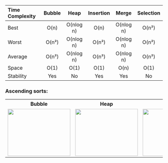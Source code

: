 | Time Complexity | Bubble |    Heap    | Insertion |   Merge   | Selection |
| :-------------- | :----: | :--------: | :-------: | :-------: | :-------: |
| Best            | O(n)   | O(nlog n)  | O(n)      | O(nlog n) | O(n²)     |
| Worst           | O(n²)  | O(nlog n)  | O(n²)     | O(nlog n) | O(n²)     |
| Average         | O(n²)  | O(nlog n)  | O(n²)     | O(nlog n) | O(n²)     |
| Space           | O(1)   | O(1)       | O(1)      | O(n)      | O(1)      |
| Stability       | Yes    | No         | Yes       | Yes       | No        |

<h3> Ascending sorts: </h3>
<table>
  <tr>
    <th> Bubble </th>
    <th> Heap </th>
    <th> Insertion </th>
    <th> Merge </th>
    <th> Selection </th>
  </tr>
  <tr>
    <td> <img src="https://user-images.githubusercontent.com/51852958/163221797-f59d73ba-01c1-4e4d-9a35-9b881be77fae.gif" width="200" height="150"/> </td>
    <td> <img src="https://user-images.githubusercontent.com/51852958/163219225-72ca90ae-50b9-487b-932a-3720f1d33b64.gif" width="200" height="150"/> </td>
    <td> <img src="https://user-images.githubusercontent.com/51852958/163247161-4428beab-e9cd-475b-bb56-e096297e3af1.gif" width="200" height="150"/> </td>
    <td> <img src="https://user-images.githubusercontent.com/51852958/163247539-6d35dc7f-94ea-4b0f-8ee9-c232d0ad655b.gif" width="200" height="150"/> </td>
    <td> <img src="https://user-images.githubusercontent.com/51852958/163247905-f848ac96-6931-41ad-a412-ecadd691c8cc.gif" width="200" height="150"/> </td>
  </tr>
</table>
